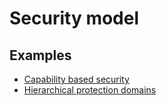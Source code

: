 # Security model

## Examples
- [Capability based security](/capability-based-security.md)
- [Hierarchical protection domains](/hierarchical-protection-domains.md)
